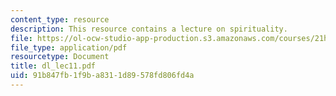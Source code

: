 ```yaml
---
content_type: resource
description: This resource contains a lecture on spirituality.
file: https://ol-ocw-studio-app-production.s3.amazonaws.com/courses/21h-522-japan-in-the-age-of-the-samurai-history-and-film-fall-2006/91b847fb1f9ba8311d89578fd806fd4a_dl_lec11.pdf
file_type: application/pdf
resourcetype: Document
title: dl_lec11.pdf
uid: 91b847fb-1f9b-a831-1d89-578fd806fd4a
---
```

